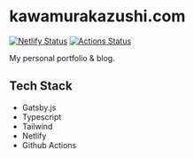 # kawamurakazushi.com

[![Netlify Status](https://api.netlify.com/api/v1/badges/0946037f-a462-45c6-9ad5-10f4c596a580/deploy-status)](https://app.netlify.com/sites/vigorous-shaw-a8849a/deploys)
[![Actions Status](https://github.com/kawamurakazushi/.com/workflows/ci/badge.svg)](https://github.com/kawamurakazushi/.com/actions)

My personal portfolio & blog.

## Tech Stack

- Gatsby.js
- Typescript
- Tailwind
- Netlify
- Github Actions